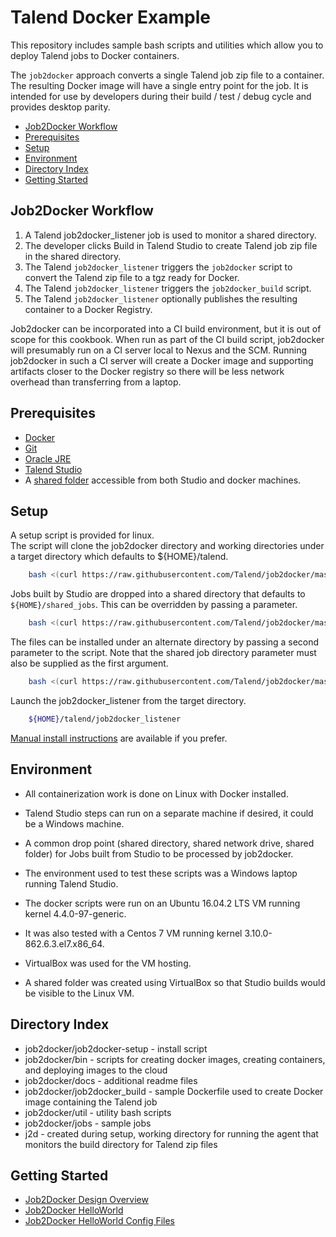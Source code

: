 # Talend Docker Example

This repository includes sample bash scripts and utilities which allow you to deploy Talend jobs to Docker containers.

The `job2docker` approach converts a single Talend job zip file to a container.
The resulting Docker image will have a single entry point for the job.
It is intended for use by developers during their build / test / debug cycle and provides desktop parity.


* [Job2Docker Workflow](#job2docker-workflow)
* [Prerequisites](#prerequisites)
* [Setup](#setup)
* [Environment](#environment)
* [Directory Index](#directory-index)
* [Getting Started](#getting-started)


## Job2Docker Workflow

1.  A Talend job2docker_listener job is used to monitor a shared directory.
2.  The developer clicks Build in Talend Studio to create Talend job zip file in the shared directory.
3.  The Talend `job2docker_listener` triggers the `job2docker` script to convert the Talend zip file to a tgz ready for Docker.
4.  The Talend `job2docker_listener` triggers the `job2docker_build` script.
5.  The Talend `job2docker_listener` optionally publishes the resulting container to a Docker Registry.


Job2docker can be incorporated into a CI build environment, but it is out of scope for this cookbook.
When run as part of the CI build script, job2docker will presumably run on a CI server local to Nexus and the SCM.
Running job2docker in such a CI server will create a Docker image and supporting artifacts closer to the Docker registry so there will be less network overhead than transferring from a laptop.


## Prerequisites

* [Docker](docs/install-docker.md)
* [Git](https://gist.github.com/derhuerst/1b15ff4652a867391f03#file-linux-md)
* [Oracle JRE](http://www.oracle.com/technetwork/java/javase/downloads/index.html)
* [Talend Studio](https://info.talend.com/request-talend-data-integration.html)
* A [shared folder](docs/vm_shared_folder.md) accessible from both Studio and docker machines.


## Setup

A setup script is provided for linux.  
The script will clone the job2docker directory and working directories under a target directory which defaults to ${HOME}/talend.

````bash
    bash <(curl https://raw.githubusercontent.com/Talend/job2docker/master/job2docker-setup)
````

Jobs built by Studio are dropped into a shared directory that defaults to `${HOME}/shared_jobs`.  This can be overridden by passing a parameter.

````bash
    bash <(curl https://raw.githubusercontent.com/Talend/job2docker/master/job2docker-setup) ${HOME}/my_shared_jobs
````

The files can be installed under an alternate directory by passing a second parameter to the script.  Note that the shared job directory parameter must also be supplied as the first argument.

````bash
    bash <(curl https://raw.githubusercontent.com/Talend/job2docker/master/job2docker-setup) ${HOME}/shared_jobs ${HOME}/mytalend
````

Launch the job2docker_listener from the target directory.

````bash
    ${HOME}/talend/job2docker_listener
````

[Manual install instructions](docs/manual_install.md) are available if you prefer.


## Environment

* All containerization work is done on Linux with Docker installed.
* Talend Studio steps can run on a separate machine if desired, it could be a Windows machine.
* A common drop point (shared directory, shared network drive, shared folder) for Jobs built from Studio to be processed by job2docker.

* The environment used to test these scripts was a Windows laptop running Talend Studio.
* The docker scripts were run on an Ubuntu 16.04.2 LTS VM running kernel 4.4.0-97-generic.
* It was also tested with a Centos 7 VM running kernel 3.10.0-862.6.3.el7.x86_64.
* VirtualBox was used for the VM hosting.
* A shared folder was created using VirtualBox so that Studio builds would be visible to the Linux VM.


## Directory Index

* job2docker/job2docker-setup - install script
* job2docker/bin - scripts for creating docker images, creating containers, and deploying images to the cloud
* job2docker/docs - additional readme files
* job2docker/job2docker_build - sample Dockerfile used to create Docker image containing the Talend job
* job2docker/util - utility bash scripts
* job2docker/jobs - sample jobs
* j2d - created during setup, working directory for running the agent that monitors the build directory for Talend zip files


## Getting Started

* [Job2Docker Design Overview](docs/job2docker-design-overview.md)
* [Job2Docker HelloWorld](docs/job2docker-hello-world.md)
* [Job2Docker HelloWorld Config Files](docs/job2docker-hello-world-config-files.md)


